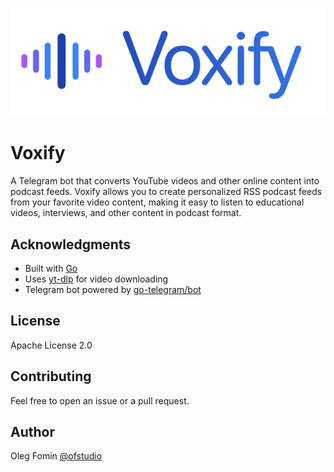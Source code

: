 ![Voxify logo](assets//voxify-logo.svg)

# Voxify

A Telegram bot that converts YouTube videos and other online content into podcast feeds. Voxify allows you to create personalized RSS podcast feeds from your favorite video content, making it easy to listen to educational videos, interviews, and other content in podcast format.


## Acknowledgments

- Built with [Go](https://golang.org/)
- Uses [yt-dlp](https://github.com/yt-dlp/yt-dlp) for video downloading
- Telegram bot powered by [go-telegram/bot](https://github.com/go-telegram/bot)

## License

Apache License 2.0

## Contributing

Feel free to open an issue or a pull request.

## Author

Oleg Fomin [@ofstudio](https://t.me/ofstudio)
